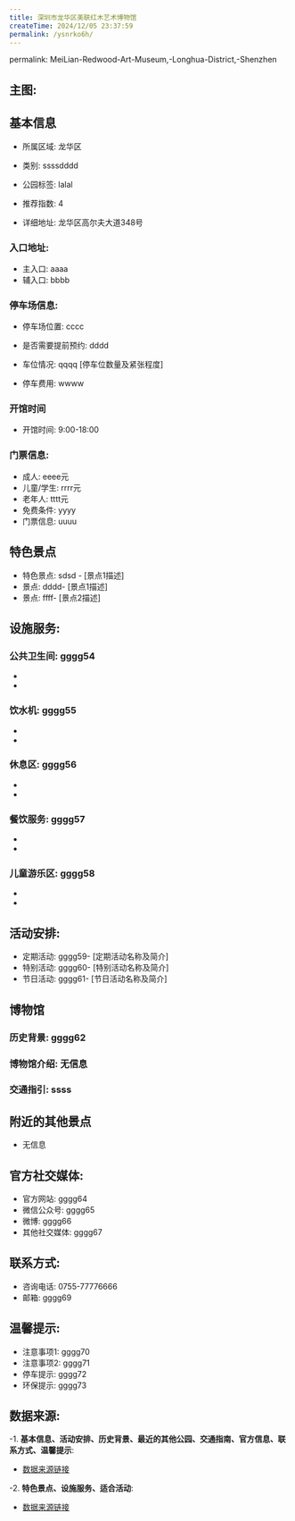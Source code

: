 ```yaml
---
title: 深圳市龙华区美联红木艺术博物馆
createTime: 2024/12/05 23:37:59
permalink: /ysnrko6h/
---
```

permalink: MeiLian-Redwood-Art-Museum,-Longhua-District,-Shenzhen
## 主图:
<ImageCard
image="https://cn.bing.com/th?id=OHR.AlfanzinaLighthouse_ZH-CN9704515669_1920x1080.webp"
title= "深圳市龙华区美联红木艺术博物馆"
description= ""
date="2024/12/05"
href="/"
author="市文化广电旅游体育局"
/>
## 基本信息

- 所属区域: 龙华区

- 类别: ssssdddd

- 公园标签: lalal

- 推荐指数: 4

- 详细地址: 龙华区高尔夫大道348号

### 入口地址:
- 主入口: aaaa
- 辅入口: bbbb
### 停车场信息:
- 停车场位置: cccc

- 是否需要提前预约: dddd

- 车位情况: qqqq [停车位数量及紧张程度]

- 停车费用: wwww

### 开馆时间
- 开馆时间: 9:00-18:00

### 门票信息:
- 成人: eeee元
- 儿童/学生: rrrr元
- 老年人: tttt元
- 免费条件: yyyy
- 门票信息: uuuu
## 特色景点
- 特色景点: sdsd - [景点1描述]
- 景点: dddd- [景点1描述]
- 景点: ffff- [景点2描述]
## 设施服务:
### 公共卫生间: gggg54
- 
- 
### 饮水机: gggg55
- 
- 
### 休息区: gggg56
- 
- 
### 餐饮服务: gggg57
- 
- 
### 儿童游乐区: gggg58
- 
- 
## 活动安排:
- 定期活动: gggg59- [定期活动名称及简介]
- 特别活动: gggg60- [特别活动名称及简介]
- 节日活动: gggg61- [节日活动名称及简介]
## 博物馆
### 历史背景: gggg62
### 博物馆介绍: 无信息
### 交通指引: ssss

## 附近的其他景点
- 无信息

## 官方社交媒体:
- 官方网站: gggg64
- 微信公众号: gggg65
- 微博: gggg66
- 其他社交媒体: gggg67

## 联系方式:
- 咨询电话: 0755-77776666
- 邮箱: gggg69

## 温馨提示:
- 注意事项1: gggg70
- 注意事项2: gggg71
- 停车提示: gggg72
- 环保提示: gggg73

## 数据来源:
-1. **基本信息、活动安排、历史背景、最近的其他公园、交通指南、官方信息、联系方式、温馨提示**:
- [数据来源链接](http://wtl.sz.gov.cn/ggfw/whl/bwgylb/index.html)

-2. **特色景点、设施服务、适合活动**:
- [数据来源链接](http://wtl.sz.gov.cn/ggfw/whl/bwgylb/index.html)

